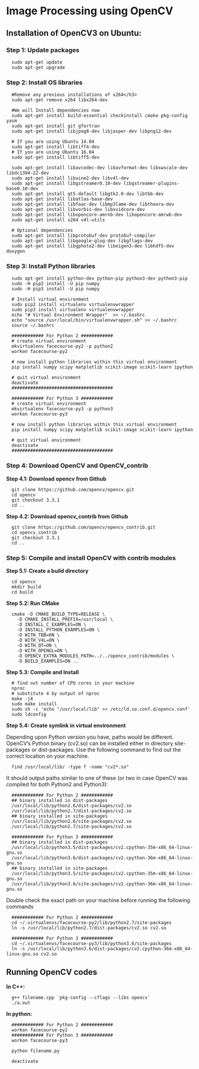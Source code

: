 # Image Processing using OpenCV

## Installation of OpenCV3 on Ubuntu:

  ### Step 1: Update packages
  ```
    sudo apt-get update
    sudo apt-get upgrade
  ```
  ### Step 2: Install OS libraries
  ```
    #Remove any previous installations of x264</h3>
    sudo apt-get remove x264 libx264-dev
  ```
  ```
    #We will Install dependencies now
    sudo apt-get install build-essential checkinstall cmake pkg-config yasm
    sudo apt-get install git gfortran
    sudo apt-get install libjpeg8-dev libjasper-dev libpng12-dev
  ```
  ```
    # If you are using Ubuntu 14.04
    sudo apt-get install libtiff4-dev
    # If you are using Ubuntu 16.04
    sudo apt-get install libtiff5-dev
  ```
  ```
    sudo apt-get install libavcodec-dev libavformat-dev libswscale-dev libdc1394-22-dev
    sudo apt-get install libxine2-dev libv4l-dev
    sudo apt-get install libgstreamer0.10-dev libgstreamer-plugins-base0.10-dev
    sudo apt-get install qt5-default libgtk2.0-dev libtbb-dev
    sudo apt-get install libatlas-base-dev
    sudo apt-get install libfaac-dev libmp3lame-dev libtheora-dev
    sudo apt-get install libvorbis-dev libxvidcore-dev
    sudo apt-get install libopencore-amrnb-dev libopencore-amrwb-dev
    sudo apt-get install x264 v4l-utils
  ```
  ```
    # Optional dependencies
    sudo apt-get install libprotobuf-dev protobuf-compiler
    sudo apt-get install libgoogle-glog-dev libgflags-dev
    sudo apt-get install libgphoto2-dev libeigen3-dev libhdf5-dev doxygen
  ```
  ### Step 3: Install Python libraries
  ```
    sudo apt-get install python-dev python-pip python3-dev python3-pip
    sudo -H pip2 install -U pip numpy
    sudo -H pip3 install -U pip numpy
  ```
  ```
    # Install virtual environment
    sudo pip2 install virtualenv virtualenvwrapper
    sudo pip3 install virtualenv virtualenvwrapper
    echo "# Virtual Environment Wrapper"  >> ~/.bashrc
    echo "source /usr/local/bin/virtualenvwrapper.sh" >> ~/.bashrc
    source ~/.bashrc
  ```
  ```
    ############ For Python 2 ############
    # create virtual environment
    mkvirtualenv facecourse-py2 -p python2
    workon facecourse-py2

    # now install python libraries within this virtual environment
    pip install numpy scipy matplotlib scikit-image scikit-learn ipython

    # quit virtual environment
    deactivate
    ######################################

    ############ For Python 3 ############
    # create virtual environment
    mkvirtualenv facecourse-py3 -p python3
    workon facecourse-py3

    # now install python libraries within this virtual environment
    pip install numpy scipy matplotlib scikit-image scikit-learn ipython

    # quit virtual environment
    deactivate
    ######################################
 ```
### Step 4: Download OpenCV and OpenCV_contrib
 
 **Step 4.1: Download opencv from Github**
  ```
    git clone https://github.com/opencv/opencv.git
    cd opencv 
    git checkout 3.3.1 
    cd ..
  ```
  **Step 4.2: Download opencv_contrib from Github**
  ```  
    git clone https://github.com/opencv/opencv_contrib.git
    cd opencv_contrib
    git checkout 3.3.1
    cd ..
  ```
### Step 5: Compile and install OpenCV with contrib modules

  **Step 5.1: Create a build directory**
  ```  
    cd opencv
    mkdir build
    cd build
  ```
  **Step 5.2: Run CMake**
  ```
    cmake -D CMAKE_BUILD_TYPE=RELEASE \
      -D CMAKE_INSTALL_PREFIX=/usr/local \
      -D INSTALL_C_EXAMPLES=ON \
      -D INSTALL_PYTHON_EXAMPLES=ON \
      -D WITH_TBB=ON \
      -D WITH_V4L=ON \
      -D WITH_QT=ON \
      -D WITH_OPENGL=ON \
      -D OPENCV_EXTRA_MODULES_PATH=../../opencv_contrib/modules \
      -D BUILD_EXAMPLES=ON ..
   ``` 
  **Step 5.3: Compile and Install**
  ```
    # find out number of CPU cores in your machine
    nproc
    # substitute 4 by output of nproc
    make -j4
    sudo make install
    sudo sh -c 'echo "/usr/local/lib" >> /etc/ld.so.conf.d/opencv.conf'
    sudo ldconfig
  ```
  **Step 5.4: Create symlink in virtual environment**
  
  Depending upon Python version you have, paths would be different. 
  OpenCV’s Python binary (cv2.so) can be installed either in directory site-packages or dist-packages. 
  Use the following command to find out the correct location on your machine.
  ```
    find /usr/local/lib/ -type f -name "cv2*.so"
  ```
  It should output paths similar to one of these (or two in case OpenCV was compiled for both Python2 and Python3):
  ```  
    ############ For Python 2 ############
    ## binary installed in dist-packages
    /usr/local/lib/python2.6/dist-packages/cv2.so
    /usr/local/lib/python2.7/dist-packages/cv2.so
    ## binary installed in site-packages
    /usr/local/lib/python2.6/site-packages/cv2.so
    /usr/local/lib/python2.7/site-packages/cv2.so

    ############ For Python 3 ############
    ## binary installed in dist-packages
    /usr/local/lib/python3.5/dist-packages/cv2.cpython-35m-x86_64-linux-gnu.so
    /usr/local/lib/python3.6/dist-packages/cv2.cpython-36m-x86_64-linux-gnu.so
    ## binary installed in site-packages
    /usr/local/lib/python3.5/site-packages/cv2.cpython-35m-x86_64-linux-gnu.so
    /usr/local/lib/python3.6/site-packages/cv2.cpython-36m-x86_64-linux-gnu.so
  ```  
  Double check the exact path on your machine before running the following commands
  ```
    ############ For Python 2 ############
    cd ~/.virtualenvs/facecourse-py2/lib/python2.7/site-packages
    ln -s /usr/local/lib/python2.7/dist-packages/cv2.so cv2.so

    ############ For Python 3 ############
    cd ~/.virtualenvs/facecourse-py3/lib/python3.6/site-packages
    ln -s /usr/local/lib/python3.6/dist-packages/cv2.cpython-36m-x86_64-linux-gnu.so cv2.so
  ```  
## Running OpenCV codes

  **In C++:**
  ```
    g++ filename.cpp `pkg-config --cflags --libs opencv`
    ./a.out
  ```  
  **In python:**
  ```
    ############ For Python 2 ############
    workon facecourse-py2
    ############ For Python 3 ############
    workon facecourse-py3
    
    python filename.py
    
    deactivate
  ```
